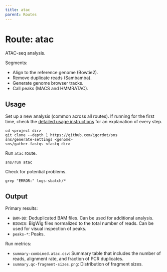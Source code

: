```yaml
---
title: atac
parent: Routes
---
```


# Route: atac

ATAC-seq analysis.

Segments:

* Align to the reference genome (Bowtie2).
* Remove duplicate reads (Sambamba).
* Generate genome browser tracks.
* Call peaks (MACS and HMMRATAC).

## Usage

Set up a new analysis (common across all routes).
If running for the first time, check the [detailed usage instructions](../usage) for an explanation of every step.

```
cd <project dir>
git clone --depth 1 https://github.com/igordot/sns
sns/generate-settings <genome>
sns/gather-fastqs <fastq dir>
```

Run `atac` route.

```
sns/run atac
```

Check for potential problems.

```
grep "ERROR:" logs-sbatch/*
```

## Output

Primary results:

* `BAM-DD`: Deduplicated BAM files. Can be used for additional analysis.
* `BIGWIG`: BigWig files normalized to the total number of reads. Can be used for visual inspection of peaks.
* `peaks-*`: Peaks.

Run metrics:

* `summary-combined.atac.csv`: Summary table that includes the number of reads, alignment rate, and fraction of PCR duplicates.
* `summary.qc-fragment-sizes.png`: Distribution of fragment sizes.
